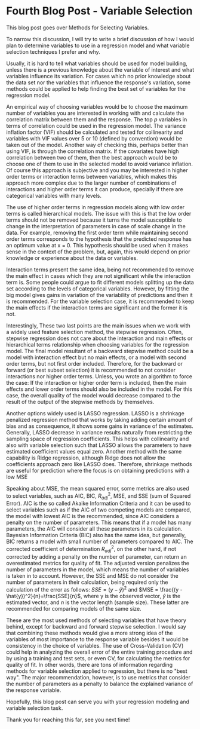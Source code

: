 
# Fourth Blog Post - Variable Selection

This blog post goes over Methods for Selecting Variables.

To narrow this discussion, I will try to write a brief discussion of how I would plan to determine variables to use in a regression model and what variable selection techniques I prefer and why.

Usually, it is hard to tell what variables should be used for model building, unless there is a previous knowledge about the variable of interest and what variables influence its variation. For cases which no prior knowledge about the data set nor the variables that influence the response's variation, some methods could be applied to help finding the best set of variables for the regression model.

An empirical way of choosing variables would be to choose the maximum number of variables you are interested in working with and calculate the correlation matrix between them and the response. The top *p* variables in terms of correlation could be used in the regression model. The variance inflation factor (VIF) should be calculated and tested for collinearity and variables with VIF values over 5 or 10 (defined by convention) would be taken out of the model. Another way of checking this, perhaps better than using VIF, is through the correlation matrix. If the covariates have high correlation between two of them, then the best approach would be to choose one of them to use in the selected model to avoid variance inflation. Of course this approach is subjective and you may be interested in higher order terms or interaction terms between variables, which makes this approach more complex due to the larger number of combinations of interactions and higher order terms it can produce, specially if there are categorical variables with many levels. 

The use of higher order terms in regression models along with low order terms is called hierarchical models. The issue with this is that the low order terms should not be removed because it turns the model susceptible to change in the interpretation of parameters in case of scale change in the data. For example, removing the first order term while maintaining second order terms corresponds to the hypothesis that the predicted response has an optimum value at x = 0. This hypothesis should be used when it makes sense in the context of the problem, but, again, this would depend on prior knowledge or experience about the data or variables.

Interaction terms present the same idea, being not recommended to remove the main effect in cases which they are not significant while the interaction term is. Some people could argue to fit different models splitting up the data set according to the levels of categorical variables. However, by fitting the big model gives gains in variation of the variability of predictions and then it is recommended. For the variable selection case, it is recommended to keep the main effects if the interaction terms are significant and the former it is not.

Interestingly, These two last points are the main issues when we work with a widely used feature selection method, the stepwise regression. Often, stepwise regression does not care about the interaction and main effects or hierarchical terms relationship when choosing variables for the regression model. The final model resultant of a backward stepwise method could be a model with interaction effect but no main effects, or a model with second order terms, but not first order included. Therefore, for the backward or forward (or best subset selection) it is recommended to not consider interactions nor higher order terms. Unless, you wrote an algorithm to force the case: If the interaction or higher order term is included, then the main effects and lower order terms should also be included in the model. For this case, the overall quality of the model would decrease compared to the result of the output of the stepwise methods by themselves.

Another options widely used is LASSO regression. LASSO is a shrinkage penalized regression method that works by taking adding certain amount of bias and as consequence, it shows some gains in variance of the estimates. Generally, LASSO decrease in variance results naturally from restricting the sampling space of regression coefficients. This helps with collinearity and also with variable selection such that LASSO allows the parameters to have estimated coefficient values equal zero. Another method with the same capability is Ridge regression, although Ridge does not allow the coefficients approach zero like LASSO does. Therefore, shrinkage methods are useful for prediction where the focus is on obtaining predictions with a low MSE

Speaking about MSE, the mean squared error, some metrics are also used to select variables, such as AIC, BIC, $R^2_{adj}$, MSE, and SSE (sum of Squared Error). AIC is the so called Akaike Information Criteria and it can be used to select variables such as if the AIC of two competing models are compared, the model with lowest AIC is the recommended, since AIC considers a penalty on the number of parameters. This means that if a model has many parameters, the AIC will consider all these parameters in its calculation. Bayesian Information Criteria (BIC) also has the same idea, but generally, BIC returns a model with small number of parameters compared to AIC. The corrected coefficient of determination $R^2_{adj}$, on the other hand, if not corrected by adding a penalty on the number of parameter, can return an overestimated metrics for quality of fit. The adjusted version penalizes the number of parameters in the model, which means the number of variables is taken in to account. However, the SSE and MSE do not consider the number of parameters in their calculation, being required only the calculation of the error as follows: $SSE = (y - \hat{y})^2$ and $MSE = \frac{(y - \hat{y})^2}{n}=\frac{SSE}{n}$, where y is the observed vector, $\hat{y}$ is the estimated vector, and *n* is the vector length (sample size). These latter are recommended for comparing models of the same size.

These are the most used methods of selecting variables that have theory behind, except for backward and forward stepwise selection. I would say that combining these methods would give a more strong idea of the variables of most importance to the response variable besides it would be consistency in the choice of variables. The use of Cross-Validation (CV) could help in analyzing the overall error of the entire training procedure and by using a training and test sets, or even CV, for calculating the metrics for quality of fit. In other words, there are tons of information regarding methods for variable selection applied to regression, but there is no "best way". The major recommendation, however, is to use metrics that consider the number of parameters as a penalty to balance the explained variance of the response variable.

Hopefully, this blog post can serve you with your regression modeling and variable selection task.


Thank you for reaching this far, see you next time!


